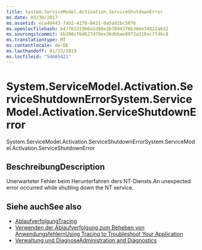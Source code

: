 ```yaml
---
title: System.ServiceModel.Activation.ServiceShutdownError
ms.date: 03/30/2017
ms.assetid: eca40443-7ab2-41f8-8421-0a5a92bc5076
ms.openlocfilehash: b47f6131986a1d88e3b7894376b366e34822a6d2
ms.sourcegitcommit: 6b308cf6d627d78ee36dbbae8972a310ac7fd6c8
ms.translationtype: MT
ms.contentlocale: de-DE
ms.lasthandoff: 01/23/2019
ms.locfileid: "54665421"
---
```

# <a name="systemservicemodelactivationserviceshutdownerror"></a><span data-ttu-id="3722d-102">System.ServiceModel.Activation.ServiceShutdownError</span><span class="sxs-lookup"><span data-stu-id="3722d-102">System.ServiceModel.Activation.ServiceShutdownError</span></span>
<span data-ttu-id="3722d-103">System.ServiceModel.Activation.ServiceShutdownError</span><span class="sxs-lookup"><span data-stu-id="3722d-103">System.ServiceModel.Activation.ServiceShutdownError</span></span>  
  
## <a name="description"></a><span data-ttu-id="3722d-104">Beschreibung</span><span class="sxs-lookup"><span data-stu-id="3722d-104">Description</span></span>  
 <span data-ttu-id="3722d-105">Unerwarteter Fehler beim Herunterfahren ders NT-Diensts.</span><span class="sxs-lookup"><span data-stu-id="3722d-105">An unexpected error occurred while shutting down the NT service.</span></span>  
  
## <a name="see-also"></a><span data-ttu-id="3722d-106">Siehe auch</span><span class="sxs-lookup"><span data-stu-id="3722d-106">See also</span></span>
- [<span data-ttu-id="3722d-107">Ablaufverfolgung</span><span class="sxs-lookup"><span data-stu-id="3722d-107">Tracing</span></span>](../../../../../docs/framework/wcf/diagnostics/tracing/index.md)
- [<span data-ttu-id="3722d-108">Verwenden der Ablaufverfolgung zum Beheben von Anwendungsfehlern</span><span class="sxs-lookup"><span data-stu-id="3722d-108">Using Tracing to Troubleshoot Your Application</span></span>](../../../../../docs/framework/wcf/diagnostics/tracing/using-tracing-to-troubleshoot-your-application.md)
- [<span data-ttu-id="3722d-109">Verwaltung und Diagnose</span><span class="sxs-lookup"><span data-stu-id="3722d-109">Administration and Diagnostics</span></span>](../../../../../docs/framework/wcf/diagnostics/index.md)
